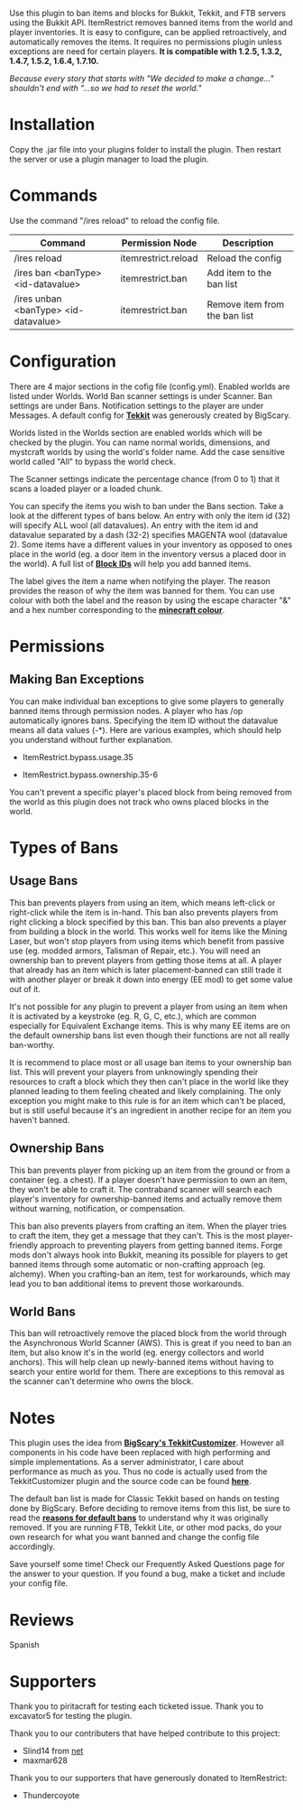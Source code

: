 Use this plugin to ban items and blocks for Bukkit, Tekkit, and FTB servers using the Bukkit API. ItemRestrict removes banned items from the world and player inventories. It is easy to configure, can be applied retroactively, and automatically removes the items. It requires no permissions plugin unless exceptions are need for certain players.  **It is compatible with 1.2.5, 1.3.2, 1.4.7, 1.5.2, 1.6.4, 1.7.10.**

_Because every story that starts with &quot;We decided to make a change...&quot; shouldn&#39;t end with &quot;...so we had to reset the world.&quot;_

# Installation

Copy the .jar file into your plugins folder to install the plugin. Then restart the server or use a plugin manager to load the plugin.

# Commands

Use the command &quot;/ires reload&quot; to reload the config file.

| **Command** | **Permission Node** | **Description** |
| --- | --- | --- |
| /ires reload | itemrestrict.reload | Reload the config |
| /ires ban &lt;banType&gt; &lt;id-datavalue&gt; | itemrestrict.ban | Add item to the ban list |
| /ires unban &lt;banType&gt; &lt;id-datavalue&gt; | itemrestrict.ban | Remove item from the ban list |

# Configuration

There are 4 major sections in the cofig file (config.yml). Enabled worlds are listed under Worlds. World Ban scanner settings is under Scanner. Ban settings are under Bans. Notification settings to the player are under Messages. A default config for  [**Tekkit**](http://dev.bukkit.org/paste/8649/) was generously created by BigScary.

Worlds listed in the Worlds section are enabled worlds which will be checked by the plugin. You can name normal worlds, dimensions, and mystcraft worlds by using the world&#39;s folder name. Add the case sensitive world called &quot;All&quot; to bypass the world check.

The Scanner settings indicate the percentage chance (from 0 to 1) that it scans a loaded player or a loaded chunk.

You can specify the items you wish to ban under the Bans section. Take a look at the different types of bans below. An entry with only the item id (32) will specify ALL wool (all datavalues). An entry with the item id and datavalue separated by a dash (32-2) specifies MAGENTA wool (datavalue 2). Some items have a different values in your inventory as opposed to ones place in the world (eg. a door item in the inventory versus a placed door in the world). A full list of  [**Block IDs**](http://minecraft-ids.grahamedgecombe.com/) will help you add banned items.

The label gives the item a name when notifying the player. The reason provides the reason of why the item was banned for them. You can use colour with both the label and the reason by using the escape character &quot;&amp;&quot; and a hex number corresponding to the  [**minecraft colour**](http://ess.khhq.net/mc/).

# Permissions

## Making Ban Exceptions

You can make individual ban exceptions to give some players to generally banned items through permission nodes. A player who has /op automatically ignores bans. Specifying the item ID without the datavalue means all data values (-\*). Here are various examples, which should help you understand without further explanation.

- ItemRestrict.bypass.usage.35

- ItemRestrict.bypass.ownership.35-6

You can&#39;t prevent a specific player&#39;s placed block from being removed from the world as this plugin does not track who owns placed blocks in the world.

# Types of Bans

## Usage Bans

This ban prevents players from using an item, which means left-click or right-click while the item is in-hand. This ban also prevents players from right clicking a block specified by this ban. This ban also prevents a player from building a block in the world. This works well for items like the Mining Laser, but won&#39;t stop players from using items which benefit from passive use (eg. modded armors, Talisman of Repair, etc.). You will need an ownership ban to prevent players from getting those items at all. A player that already has an item which is later placement-banned can still trade it with another player or break it down into energy (EE mod) to get some value out of it.

It&#39;s not possible for any plugin to prevent a player from using an item when it is activated by a keystroke (eg. R, G, C, etc.), which are common especially for Equivalent Exchange items. This is why many EE items are on the default ownership bans list even though their functions are not all really ban-worthy.

It is recommend to place most or all usage ban items to your ownership ban list. This will prevent your players from unknowingly spending their resources to craft a block which they then can&#39;t place in the world like they planned leading to them feeling cheated and likely complaining. The only exception you might make to this rule is for an item which can&#39;t be placed, but is still useful because it&#39;s an ingredient in another recipe for an item you haven&#39;t banned.

## Ownership Bans

This ban prevents player from picking up an item from the ground or from a container (eg. a chest). If a player doesn&#39;t have permission to own an item, they won&#39;t be able to craft it. The contraband scanner will search each player&#39;s inventory for ownership-banned items and actually remove them without warning, notification, or compensation.

This ban also prevents players from crafting an item. When the player tries to craft the item, they get a message that they can&#39;t. This is the most player-friendly approach to preventing players from getting banned items. Forge mods don&#39;t always hook into Bukkit, meaning its possible for players to get banned items through some automatic or non-crafting approach (eg. alchemy). When you crafting-ban an item, test for workarounds, which may lead you to ban additional items to prevent those workarounds.

## World Bans

This ban will retroactively remove the placed block from the world through the Asynchronous World Scanner (AWS). This is great if you need to ban an item, but also know it&#39;s in the world (eg. energy collectors and world anchors). This will help clean up newly-banned items without having to search your entire world for them. There are exceptions to this removal as the scanner can&#39;t determine who owns the block.

# Notes

This plugin uses the idea from  [**BigScary&#39;s TekkitCustomizer**](https://github.com/ryanhamshire/TekkitCustomizer). However all components in his code have been replaced with high performing and simple implementations. As a server administrator, I care about performance as much as you. Thus no code is actually used from the TekkitCustomizer plugin and the source code can be found  [**here**](https://bitbucket.org/krisdestruction/itemrestrict).

The default ban list is made for Classic Tekkit based on hands on testing done by BigScary. Before deciding to remove items from this list, be sure to read the  [**reasons for default bans**](https://dev.bukkit.org/bukkit-plugins/item-restrict/pages/default-bans/) to understand why it was originally removed. If you are running FTB, Tekkit Lite, or other mod packs, do your own research for what you want banned and change the config file accordingly.

Save yourself some time! Check our Frequently Asked Questions page for the answer to your question. If you found a bug, make a ticket and include your config file.

# Reviews

Spanish

# Supporters

Thank you to piritacraft for testing each ticketed issue. Thank you to excavator5 for testing the plugin.

Thank you to our contributers that have helped contribute to this project:

- Slind14 from  [net](http://mineyourmind.net/)
- maxmar628

Thank you to our supporters that have generously donated to ItemRestrict:

- Thundercoyote
